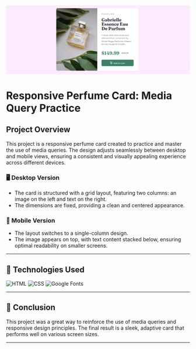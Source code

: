 ![App Screenshot](screen.png)


<h1>Responsive Perfume Card: Media Query Practice</h1>
</center>

## Project Overview

This project is a responsive perfume card created to practice and master the use of media queries. The design adjusts seamlessly between desktop and mobile views, ensuring a consistent and visually appealing experience across different devices.

### 🖥️ Desktop Version

- The card is structured with a grid layout, featuring two columns: an image on the left and text on the right.
- The dimensions are fixed, providing a clean and centered appearance.

### 📱 Mobile Version

- The layout switches to a single-column design.
- The image appears on top, with text content stacked below, ensuring optimal readability on smaller screens.

---

## 🚀 Technologies Used

![HTML](https://img.shields.io/badge/HTML-E34F26?style=for-the-badge&logo=html5&logoColor=white)
![CSS](https://img.shields.io/badge/CSS-1572B6?style=for-the-badge&logo=css3&logoColor=white)
![Google Fonts](https://img.shields.io/badge/Google%20Fonts-4285F4?style=for-the-badge&logo=google-fonts&logoColor=white)


---

## 📝 Conclusion

This project was a great way to reinforce the use of media queries and responsive design principles. The final result is a sleek, adaptive card that performs well on various screen sizes.

---

